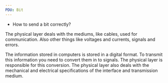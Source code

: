 ```yaml
---
PDU: Bit
---
```

- How to send a bit correctly?

The physical layer deals with the mediums, like cables, used for communication. Also other things like voltages and currents, signals and errors.

The information stored in computers is stored in a digital format. To transmit this information you need to convert them in to signals. The physical layer is responsible for this conversion. The physical layer also deals with the mechanical and electrical specifications of the interface and transmission medium.